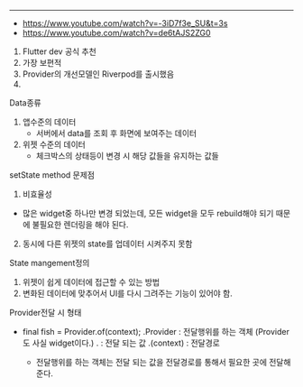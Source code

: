 
---------------------------------------------
- https://www.youtube.com/watch?v=-3iD7f3e_SU&t=3s
- https://www.youtube.com/watch?v=de6tAJS2ZG0
1. Flutter dev 공식 추천
2. 가장 보편적
3. Provider의 개선모델인 Riverpod를 출시했음
4. 

Data종류
1. 앱수준의 데이터
   - 서버에서 data를 조회 후 화면에 보여주는 데이터
2. 위젯 수준의 데이터 
   - 체크박스의 상태등이 변경 시 해당 값들을 유지하는 값들

setState method 문제점
1. 비효율성
 - 많은 widget중 하나만 변경 되었는데, 모든 widget을 모두 rebuild해야 되기 때문에 불필요한 렌더링을 해야 된다.
2. 동시에 다른 위젯의 state를 업데이터 시켜주지 못함

State mangement정의
1. 위젯이 쉽게 데이터에 접근할 수 있는 방법
2. 변화된 데이터에 맞추어서 UI를 다시 그려주는 기능이 있어야 함.

Provider전달 시 형태
- final fish = Provider.of<Salmon>(context);
.Provider : 전달행위를 하는 객체 (Provider도 사실 widget이다.)
.<Salmon> : 전달 되는 값
.(context) : 전달경로
  - 전달행위를 하는 객체는 전달 되는 값을 전달경로를 통해서 필요한 곳에 전달해 준다.